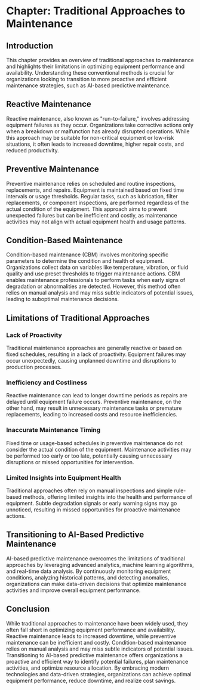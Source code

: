 **Chapter: Traditional Approaches to Maintenance**
==================================================

Introduction
------------

This chapter provides an overview of traditional approaches to maintenance and highlights their limitations in optimizing equipment performance and availability. Understanding these conventional methods is crucial for organizations looking to transition to more proactive and efficient maintenance strategies, such as AI-based predictive maintenance.

Reactive Maintenance
--------------------

Reactive maintenance, also known as "run-to-failure," involves addressing equipment failures as they occur. Organizations take corrective actions only when a breakdown or malfunction has already disrupted operations. While this approach may be suitable for non-critical equipment or low-risk situations, it often leads to increased downtime, higher repair costs, and reduced productivity.

Preventive Maintenance
----------------------

Preventive maintenance relies on scheduled and routine inspections, replacements, and repairs. Equipment is maintained based on fixed time intervals or usage thresholds. Regular tasks, such as lubrication, filter replacements, or component inspections, are performed regardless of the actual condition of the equipment. This approach aims to prevent unexpected failures but can be inefficient and costly, as maintenance activities may not align with actual equipment health and usage patterns.

Condition-Based Maintenance
---------------------------

Condition-based maintenance (CBM) involves monitoring specific parameters to determine the condition and health of equipment. Organizations collect data on variables like temperature, vibration, or fluid quality and use preset thresholds to trigger maintenance actions. CBM enables maintenance professionals to perform tasks when early signs of degradation or abnormalities are detected. However, this method often relies on manual analysis and may miss subtle indicators of potential issues, leading to suboptimal maintenance decisions.

Limitations of Traditional Approaches
-------------------------------------

### Lack of Proactivity

Traditional maintenance approaches are generally reactive or based on fixed schedules, resulting in a lack of proactivity. Equipment failures may occur unexpectedly, causing unplanned downtime and disruptions to production processes.

### Inefficiency and Costliness

Reactive maintenance can lead to longer downtime periods as repairs are delayed until equipment failure occurs. Preventive maintenance, on the other hand, may result in unnecessary maintenance tasks or premature replacements, leading to increased costs and resource inefficiencies.

### Inaccurate Maintenance Timing

Fixed time or usage-based schedules in preventive maintenance do not consider the actual condition of the equipment. Maintenance activities may be performed too early or too late, potentially causing unnecessary disruptions or missed opportunities for intervention.

### Limited Insights into Equipment Health

Traditional approaches often rely on manual inspections and simple rule-based methods, offering limited insights into the health and performance of equipment. Subtle degradation signals or early warning signs may go unnoticed, resulting in missed opportunities for proactive maintenance actions.

Transitioning to AI-Based Predictive Maintenance
------------------------------------------------

AI-based predictive maintenance overcomes the limitations of traditional approaches by leveraging advanced analytics, machine learning algorithms, and real-time data analysis. By continuously monitoring equipment conditions, analyzing historical patterns, and detecting anomalies, organizations can make data-driven decisions that optimize maintenance activities and improve overall equipment performance.

Conclusion
----------

While traditional approaches to maintenance have been widely used, they often fall short in optimizing equipment performance and availability. Reactive maintenance leads to increased downtime, while preventive maintenance can be inefficient and costly. Condition-based maintenance relies on manual analysis and may miss subtle indicators of potential issues. Transitioning to AI-based predictive maintenance offers organizations a proactive and efficient way to identify potential failures, plan maintenance activities, and optimize resource allocation. By embracing modern technologies and data-driven strategies, organizations can achieve optimal equipment performance, reduce downtime, and realize cost savings.
